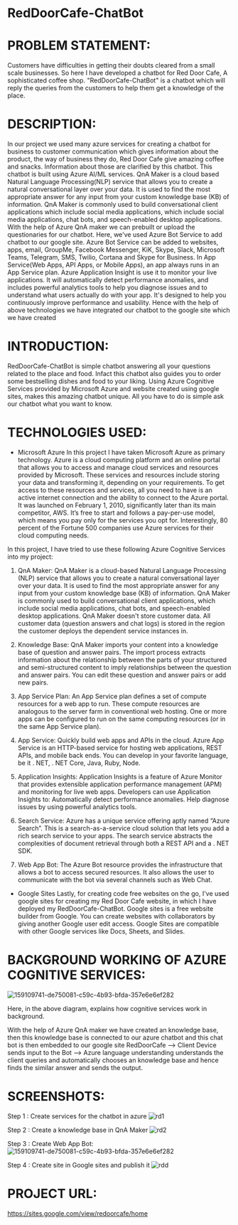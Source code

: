 # RedDoorCafe-ChatBot

# PROBLEM STATEMENT:
Customers have difficulties in getting their doubts cleared from a small scale businesses. So here I have developed a chatbot for Red Door Cafe, A sophisticated coffee shop. "RedDoorCafe-ChatBot" is a chatbot which will reply the queries from the customers to help them get a knowledge of the place.

# DESCRIPTION:
In our project we used many azure services for creating a chatbot for business to customer communication which gives information about the product, the way of business they do, Red Door Cafe give amazing coffee and snacks. Information about those are clarified by this chatbot. This chatbot is built using Azure AI/ML services. QnA Maker is a cloud based Natural Language Processing(NLP) service that allows you to create a natural conversational layer over your data. It is used to find the most appropriate answer for any input from your custom knowledge base (KB) of information. QnA Maker is commonly used to build conversational client applications which include social media applications, which include social media applications, chat bots, and speech-enabled desktop applications. With the help of Azure QnA maker we can prebuilt or upload the questionaries for our chatbot. Here, we've used Azure Bot Service to add chatbot to our google site. Azure Bot Service can be added to websites, apps, email, GroupMe, Facebook Messenger, KiK, Skype, Slack, Microsoft Teams, Telegram, SMS, Twilio, Cortana and Skype for Business. In App Service(Web Apps, API Apps, or Mobile Apps), an app always runs in an App Service plan. Azure Application Insight is use it to monitor your live applications. It will automatically detect performance anomalies, and includes powerful analytics tools to help you diagnose issues and to understand what users actually do with your app. It's designed to help you continuously improve performance and usability. Hence with the help of above technologies we have integrated our chatbot to the google site which we have created

# INTRODUCTION:
RedDoorCafe-ChatBot is simple chatbot answering all your questions related to the place and food. Infact this chatbot also guides you to order some bestselling dishes and food to your liking. Using Azure Cognitive Services provided by Microsoft Azure and website created using google sites, makes this amazing chatbot unique. All you have to do is simple ask our chatbot what you want to know.

# TECHNOLOGIES USED:
* Microsoft Azure In this project I have taken Microsoft Azure as primary technology. Azure is a cloud computing platform and an online portal that allows you to access and manage cloud services and resources provided by Microsoft. These services and resources include storing your data and transforming it, depending on your requirements. To get access to these resources and services, all you need to have is an active internet connection and the ability to connect to the Azure portal. It was launched on February 1, 2010, significantly later than its main competitor, AWS. It’s free to start and follows a pay-per-use model, which means you pay only for the services you opt for. Interestingly, 80 percent of the Fortune 500 companies use Azure services for their cloud computing needs.

In this project, I have tried to use these following Azure Cognitive Services into my project:

1. QnA Maker: QnA Maker is a cloud-based Natural Language Processing (NLP) service that allows you to create a natural conversational layer over your data. It is used to find the most appropriate answer for any input from your custom knowledge base (KB) of information. QnA Maker is commonly used to build conversational client applications, which include social media applications, chat bots, and speech-enabled desktop applications. QnA Maker doesn't store customer data. All customer data (question answers and chat logs) is stored in the region the customer deploys the dependent service instances in.

2. Knowledge Base: QnA Maker imports your content into a knowledge base of question and answer pairs. The import process extracts information about the relationship between the parts of your structured and semi-structured content to imply relationships between the question and answer pairs. You can edit these question and answer pairs or add new pairs.

3. App Service Plan: An App Service plan defines a set of compute resources for a web app to run. These compute resources are analogous to the server farm in conventional web hosting. One or more apps can be configured to run on the same computing resources (or in the same App Service plan).

4. App Service: Quickly build web apps and APIs in the cloud. Azure App Service is an HTTP-based service for hosting web applications, REST APIs, and mobile back ends. You can develop in your favorite language, be it . NET, . NET Core, Java, Ruby, Node.

5. Application Insights: Application Insights is a feature of Azure Monitor that provides extensible application performance management (APM) and monitoring for live web apps. Developers can use Application Insights to: Automatically detect performance anomalies. Help diagnose issues by using powerful analytics tools.

6. Search Service: Azure has a unique service offering aptly named “Azure Search”. This is a search-as-a-service cloud solution that lets you add a rich search service to your apps. The search service abstracts the complexities of document retrieval through both a REST API and a . NET SDK.

7. Web App Bot: The Azure Bot resource provides the infrastructure that allows a bot to access secured resources. It also allows the user to communicate with the bot via several channels such as Web Chat.

* Google Sites Lastly, for creating code free websites on the go, I've used google sites for creating my Red Door Cafe website, in which I have deployed my RedDoorCafe-ChatBot. Google sites is a free website builder from Google. You can create websites with collaborators by giving another Google user edit access. Google Sites are compatible with other Google services like Docs, Sheets, and Slides.

# BACKGROUND WORKING OF AZURE COGNITIVE SERVICES:
![159109741-de750081-c59c-4b93-bfda-357e6e6ef282](https://user-images.githubusercontent.com/102014196/160556687-64078b1d-0f85-41d5-80c0-a3d5851dd0e4.jpg)

Here, in the above diagram, explains how cognitive services work in background.

With the help of Azure QnA maker we have created an knowledge base, then this knowledge base is connected to our azure chatbot and this chat bot is then embedded to our google site RedDoorCafe --> Client Device sends input to the Bot --> Azure language understanding understands the client queries and automatically chooses an knowledge base and hence finds the similar answer and sends the output.

# SCREENSHOTS:
Step 1 : Create services for the chatbot in azure
![rd1](https://user-images.githubusercontent.com/102014196/160557230-0f45fab7-2e3a-47a0-b691-facd2c1e7eb3.png)

Step 2 : Create a knowledge base in QnA Maker
![rd2](https://user-images.githubusercontent.com/102014196/160558182-dc7c9e95-b1ea-4064-bbea-c41889a0468d.png)

Step 3 : Create Web App Bot:
![159109741-de750081-c59c-4b93-bfda-357e6e6ef282](https://user-images.githubusercontent.com/102014196/160558274-0905bf87-b19e-4715-a124-667dc2078afe.jpg)

Step 4 : Create site in Google sites and publish it
![rdd](https://user-images.githubusercontent.com/102014196/160558793-afca3274-cc80-4a25-9435-98e28ffe297a.png)

# PROJECT URL:
https://sites.google.com/view/redoorcafe/home





